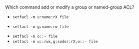 Which command add or modify a group or named-group ACL?

* `setfacl -m u:name:rX file`
+ `setfacl -m g:name:rw file`
* `setfacl -m o::- file`
* `setfacl -m u::rwx,g:sodor:rX,o::- file`
